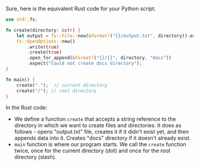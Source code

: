 Sure, here is the equivalent Rust code for your Python script.
```rust
use std::fs;

fn create(directory: &str) {
    let output = fs::File::new(&format!("{}/output.txt", directory)).expect("Could not create output file");
    fs::OpenOptions::new()
        .write(true)
        .create(true)
        .open_for_append(&format!("{}/{}", directory, "docs"))
        .expect("Could not create docs directory");
}

fn main() {
    create(".");  // current directory
    create("/"); // root directory
}
```
In the Rust code:
- We define a function `create` that accepts a string reference to the directory in which we want to create files and directories. It does as follows - opens "output.txt" file, creates it if it didn't exist yet, and then appends data into it. Creates "docs" directory if it doesn't already exist. 
- `main` function is where our program starts. We call the `create` function twice, once for the current directory (dot) and once for the root directory (slash).
